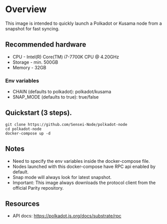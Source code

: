 # Overview

This image is intended to quickly launch a Polkadot or Kusama node from a snapshot for fast syncing. 

## Recommended hardware
- CPU - Intel(R) Core(TM) i7-7700K CPU @ 4.20GHz
- Storage - min. 500GB
- Memory - 32GB

### Env variables
- CHAIN (defaults to polkadot): polkadot/kusama
- SNAP_MODE (defaults to true): true/false

## Quickstart (3 steps).

    git clone https://github.com/Sensei-Node/polkadot-node
    cd polkadot-node
    docker-compose up -d

## Notes
- Need to specify the env variables inside the docker-compose file.
- Nodes launched with this docker-compose have RPC api enabled by default.
- Snap mode will always look for latest snapshot.
- Important: This image always downloads the protocol client from the official Parity repository.

## Resources
- API docs: https://polkadot.js.org/docs/substrate/rpc
